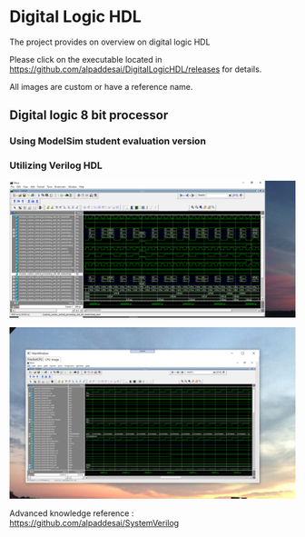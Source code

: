 # Digital Logic HDL

The project provides on overview on digital logic HDL

Please click on the executable located in https://github.com/alpaddesai/DigitalLogicHDL/releases for details. 

All images are custom or have a reference name.

## Digital logic 8 bit processor
### Using ModelSim student evaluation version
### Utilizing Verilog HDL

![image](CPUImage.png)

![image](DigitalLogicCPUImage.png)

Advanced knowledge reference : https://github.com/alpaddesai/SystemVerilog
